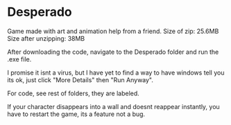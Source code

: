 # Desperado
Game made with art and animation help from a friend. Size of zip: 25.6MB Size after unzipping: 38MB

After downloading the code, navigate to the Desperado folder and run the .exe file. 

I promise it isnt a virus, but I have yet to find a way to have windows tell you its ok, just click "More Details" then "Run Anyway".

For code, see rest of folders, they are labeled.

If your character disappears into a wall and doesnt reappear instantly, you have to restart the game, its a feature not a bug.
